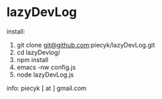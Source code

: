 lazyDevLog
==========

install: 

1. git clone git@github.com:piecyk/lazyDevLog.git
2. cd lazyDevlog/
3. npm install
4. emacs -nw config.js
5. node lazyDevLog.js


info: piecyk [ at ] gmail.com